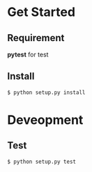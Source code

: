
# Get Started 

## Requirement 

**pytest** for test 

## Install 

```
$ python setup.py install
```

# Deveopment 

## Test 

```
$ python setup.py test
```

